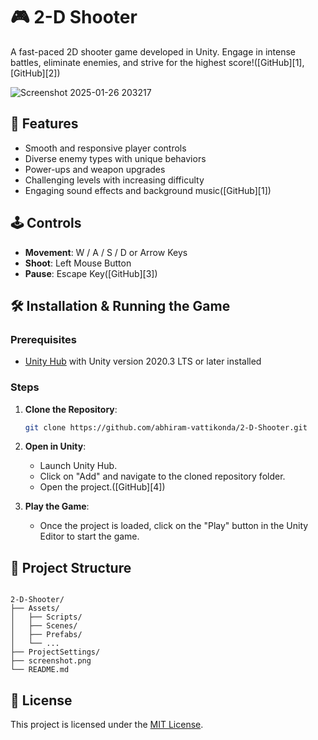 # 🎮 2-D Shooter

A fast-paced 2D shooter game developed in Unity. Engage in intense battles, eliminate enemies, and strive for the highest score!([GitHub][1], [GitHub][2])

![Screenshot 2025-01-26 203217](https://github.com/user-attachments/assets/1981940b-c672-4602-b2f0-886d268a0005)

## 🚀 Features

* Smooth and responsive player controls
* Diverse enemy types with unique behaviors
* Power-ups and weapon upgrades
* Challenging levels with increasing difficulty
* Engaging sound effects and background music([GitHub][1])

## 🕹️ Controls

* **Movement**: W / A / S / D or Arrow Keys
* **Shoot**: Left Mouse Button
* **Pause**: Escape Key([GitHub][3])

## 🛠️ Installation & Running the Game

### Prerequisites

* [Unity Hub](https://unity.com/download) with Unity version 2020.3 LTS or later installed

### Steps

1. **Clone the Repository**:

   ```bash
   git clone https://github.com/abhiram-vattikonda/2-D-Shooter.git
   ```

2. **Open in Unity**:

   * Launch Unity Hub.
   * Click on "Add" and navigate to the cloned repository folder.
   * Open the project.([GitHub][4])

3. **Play the Game**:

   * Once the project is loaded, click on the "Play" button in the Unity Editor to start the game.

## 🧱 Project Structure

```

2-D-Shooter/
├── Assets/
│   ├── Scripts/
│   ├── Scenes/
│   ├── Prefabs/
│   └── ... 
├── ProjectSettings/
├── screenshot.png
└── README.md
```



## 📄 License

This project is licensed under the [MIT License](LICENSE).
